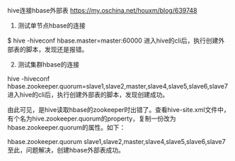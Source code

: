 
hive连接hbase外部表
https://my.oschina.net/houxm/blog/639748

1. 测试单节点hbase的连接

$ hive -hiveconf hbase.master=master:60000
进入hive的cli后，执行创建外部表的脚本，发现还是报错。

2. 测试集群hbase的连接

hive -hiveconf hbase.zookeeper.quorum=slave1,slave2,master,slave4,slave5,slave6,slave7
进入hive的cli后，执行创建外部表的脚本，发现创建成功。

由此可见，是hive读取hbase的zookeeper时出错了。查看hive-site.xml文件中，有个名为hive.zookeeper.quorum的property，复制一份改为hbase.zookeeper.quorum的属性。如下：

  <property>
    <name>hbase.zookeeper.quorum</name>
    <value>slave1,slave2,master,slave4,slave5,slave6,slave7</value>
    <description>
    </description>
  </property>
至此，问题解决，创建hbase外部表成功。